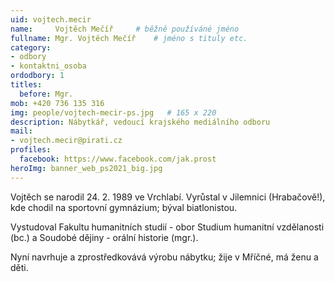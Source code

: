```yaml
---
uid: vojtech.mecir
name:     Vojtěch Mečíř  	# běžně používáné jméno
fullname: Mgr. Vojtěch Mečíř  	# jméno s tituly etc.
category:
- odbory
- kontaktni_osoba
ordodbory: 1
titles:
  before: Mgr.
mob: +420 736 135 316
img: people/vojtech-mecir-ps.jpg   # 165 x 220
description: Nábytkář, vedoucí krajského mediálního odboru           	# kratký popis, max 160 znaků
mail:
- vojtech.mecir@pirati.cz
profiles:
  facebook: https://www.facebook.com/jak.prost
heroImg: banner_web_ps2021_big.jpg
---
```

Vojtěch se narodil 24. 2. 1989 ve Vrchlabí. Vyrůstal v Jilemnici (Hrabačově!), kde chodil na sportovní gymnázium; býval biatlonistou.

Vystudoval Fakultu humanitních studií - obor Studium humanitní vzdělanosti (bc.) a Soudobé dějiny - orální historie (mgr.).

Nyní navrhuje a zprostředkovává výrobu nábytku; žije v Mříčné, má ženu a děti.